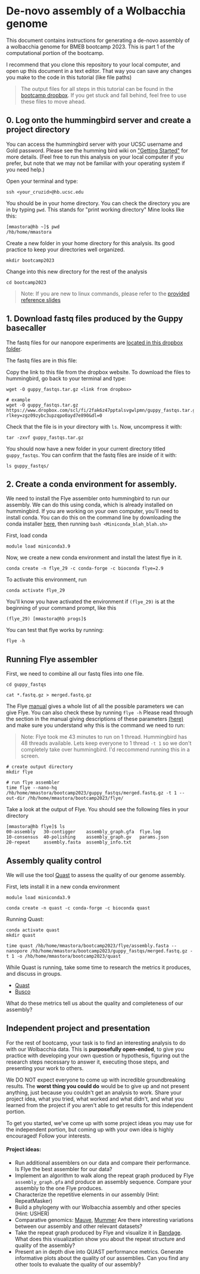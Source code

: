 # De-novo assembly of a Wolbacchia genome

This document contains instructions for generating a de-novo assembly of a wolbacchia genome for BMEB bootcamp 2023. This is part 1 of the computational portion of the bootcamp.

I recommend that you clone this repository to your local computer, and open up this document in a text editor. That way you can save any changes you make to the code in this tutorial (like file paths)

> The output files for all steps in this tutorial can be found in the [bootcamp dropbox](https://www.dropbox.com/scl/fo/7cdhhpvc0vwxaawr36iff/h?rlkey=2o6mokx3yf5kkb3upymjab5yr&dl=0). If you get stuck and fall behind, feel free to use these files to move ahead.  

## 0. Log onto the hummingbird server and create a project directory

You can access the hummingbird server with your UCSC username and Gold password. Please see the humming bird wiki on ["Getting Started"](https://hummingbird.ucsc.edu/getting-started/) for more details. (Feel free to run this analysis on your local computer if you prefer, but note that we may not be familiar with your operating system if you need help.)

Open your terminal and type:
```
ssh <your_cruzid>@hb.ucsc.edu
```

You should be in your home directory. You can check the directory you are in by typing `pwd`. This stands for "print working directory" Mine looks like this:

```
[mmastora@hb ~]$ pwd
/hb/home/mmastora
```

Create a new folder in your home directory for this analysis. Its good practice to keep your directories well organized.

```
mkdir bootcamp2023
```

Change into this new directory for the rest of the analysis
```
cd bootcamp2023
```

> Note: If you are new to linux commands, please refer to the [provided reference slides](https://docs.google.com/presentation/d/1hjIfozfQkjL4gj1eUtvBqgzpWERAkF8Uw43ToAQSxa8/edit#slide=id.p)


## 1. Download fastq files produced by the Guppy basecaller

The fastq files for our nanopore experiments are [located in this dropbox folder](https://www.dropbox.com/scl/fo/7cdhhpvc0vwxaawr36iff/h?rlkey=2o6mokx3yf5kkb3upymjab5yr&dl=0).

The fastq files are in this file:

Copy the link to this file from the dropbox website. To download the files to hummingbird, go back to your terminal and type:

```
wget -O guppy_fastqs.tar.gz <link from dropbox>

# example
wget -O guppy_fastqs.tar.gz https://www.dropbox.com/scl/fi/2fak6z47pptalsvgwlpmn/guppy_fastqs.tar.gz?rlkey=zgz09zybc3upzqpo0ayd7e890&dl=0
```

Check that the file is in your directory with `ls`. Now, uncompress it with:

```
tar -zxvf guppy_fastqs.tar.gz
```
You should now have a new folder in your current directory titled `guppy_fastqs`. You can confirm that the fastq files are inside of it with:
```
ls guppy_fastqs/
```

## 2. Create a conda environment for assembly.

We need to install the Flye assembler onto hummingbird to run our assembly. We can do this using conda, which is already installed on hummingbird. If you are working on your own computer, you'll need to install conda. You can do this on the command line by downloading the conda installer [here](https://docs.conda.io/en/latest/miniconda.html#latest-miniconda-installer-links), then running `bash <Miniconda_blah_blah.sh>`


First, load conda
```
module load miniconda3.9
```

Now, we create a new conda environment and install the latest flye in it.

```
conda create -n flye_29 -c conda-forge -c bioconda flye=2.9
```
To activate this environment, run
```
conda activate flye_29
```
You'll know you have activated the environment if `(flye_29)` is at the beginning of your command prompt, like this
```
(flye_29) [mmastora@hb progs]$
```
You can test that flye works by running:
```
flye -h
```

## Running Flye assembler

First, we need to combine all our fastq files into one file.
```
cd guppy_fastqs

cat *.fastq.gz > merged.fastq.gz
```

The Flye [manual](https://github.com/fenderglass/Flye/blob/flye/docs/USAGE.md) gives a whole list of all the possible parameters we can give Flye. You can also check these by running `flye -h` Please read through the section in the manual giving descriptions of these parameters [(here)](https://github.com/fenderglass/Flye/blob/flye/docs/USAGE.md#-parameter-descriptions) and make sure you understand why this is the command we need to run:

> Note: Flye took me 43 minutes to run on 1 thread. Hummingbird has 48 threads available. Lets keep everyone to 1 thread `-t 1` so we don't completely take over hummingbird. I'd reccommend running this in a screen.

```
# create output directory
mkdir flye

# run flye assembler
time flye --nano-hq /hb/home/mmastora/bootcamp2023/guppy_fastqs/merged.fastq.gz -t 1 --out-dir /hb/home/mmastora/bootcamp2023/flye/
```

Take a look at the output of Flye. You should see the following files in your directory
```
[mmastora@hb flye]$ ls
00-assembly   30-contigger    assembly_graph.gfa  flye.log
10-consensus  40-polishing    assembly_graph.gv   params.json
20-repeat     assembly.fasta  assembly_info.txt
```

## Assembly quality control

We will use the tool [Quast](https://quast.sourceforge.net/docs/manual.html#sec2.1) to assess the quality of our genome assembly.

First, lets install it in a new conda environment
```
module load miniconda3.9

conda create -n quast -c conda-forge -c bioconda quast
```
Running Quast:
```
conda activate quast
mkdir quast

time quast /hb/home/mmastora/bootcamp2023/flye/assembly.fasta --nanopore /hb/home/mmastora/bootcamp2023/guppy_fastqs/merged.fastq.gz -t 1 -o /hb/home/mmastora/bootcamp2023/quast
```

While Quast is running, take some time to research the metrics it produces, and discuss in groups.

- [Quast](https://github.com/ablab/quast)
- [Busco](https://busco.ezlab.org/)


What do these metrics tell us about the quality and completeness of our assembly?


## Independent project and presentation

For the rest of bootcamp, your task is to find an interesting analysis to do with our Wolbacchia data. This is **purposefully open-ended**, to give you practice with developing your own question or hypothesis, figuring out the research steps necessary to answer it, executing those steps, and presenting your work to others.  

We DO NOT expect everyone to come up with incredible groundbreaking results. The **worst thing you could do** would be to give up and not present anything, just because you couldn't get an analysis to work. Share your project idea, what you tried, what worked and what didn't, and what you learned from the project if you aren't able to get results for this independent portion.

To get you started, we've come up with some project ideas you may use for the independent portion, but coming up with your own idea is highly encouraged! Follow your interests.

#### Project ideas:

- Run additional assemblers on our data and compare their performance. Is Flye the best assembler for our data?
- Implement an algorithm to walk along the repeat graph produced by Flye `assembly_graph.gfa` and produce an assembly sequence. Compare your assembly to the one Flye produces.
- Characterize the repetitive elements in our assembly (Hint: RepeatMasker)
- Build a phylogeny with our Wolbacchia assembly and other species (Hint: USHER)
- Comparative genomics: [Mauve](https://darlinglab.org/mauve/mauve.html), [Mummer](https://mummer.sourceforge.net) Are there interesting variations between our assembly and other relevant datasets?
- Take the repeat graph produced by Flye and visualize it in [Bandage](https://github.com/rrwick/Bandage). What does this visualization show you about the repeat structure and quality of the assembly?
- Present an in depth dive into QUAST performance metrics. Generate informative plots about the quality of our assemblies. Can you find any other tools to evaluate the quality of our assembly?
